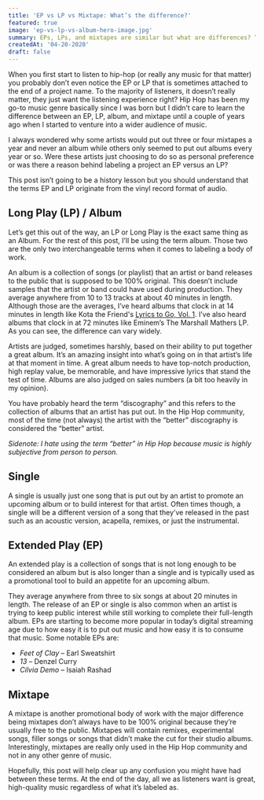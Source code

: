 ```yaml
---
title: 'EP vs LP vs Mixtape: What’s the difference?'
featured: true
image: 'ep-vs-lp-vs-album-hero-image.jpg'
summary: EPs, LPs, and mixtapes are similar but what are differences? This post will break that down so you can finally understand the common traits they share.
createdAt: '04-20-2020'
draft: false
---
```


When you first start to listen to hip-hop (or really any music for that matter) you probably don’t even notice the EP or LP that is sometimes attached to the end of a project name. To the majority of listeners, it doesn’t really matter, they just want the listening experience right? Hip Hop has been my go-to music genre basically since I was born but I didn’t care to learn the difference between an EP, LP, album, and mixtape until a couple of years ago when I started to venture into a wider audience of music.

I always wondered why some artists would put out three or four mixtapes a year and never an album while others only seemed to put out albums every year or so. Were these artists just choosing to do so as personal preference or was there a reason behind labeling a project an EP versus an LP?

This post isn’t going to be a history lesson but you should understand that the terms EP and LP originate from the vinyl record format of audio.

## Long Play (LP) / Album

Let’s get this out of the way, an LP or Long Play is the exact same thing as an Album. For the rest of this post, I’ll be using the term album. Those two are the only two interchangeable terms when it comes to labeling a body of work.

An album is a collection of songs (or playlist) that an artist or band releases to the public that is supposed to be 100% original. This doesn’t include samples that the artist or band could have used during production. They average anywhere from 10 to 13 tracks at about 40 minutes in length. Although those are the averages, I’ve heard albums that clock in at 14 minutes in length like Kota the Friend's [Lyrics to Go, Vol. 1](/reviews/kota-the-friend-lyrics-to-go-volume-one). I’ve also heard albums that clock in at 72 minutes like Eminem’s The Marshall Mathers LP. As you can see, the difference can vary widely.

Artists are judged, sometimes harshly, based on their ability to put together a great album. It’s an amazing insight into what’s going on in that artist’s life at that moment in time. A great album needs to have top-notch production, high replay value, be memorable, and have impressive lyrics that stand the test of time. Albums are also judged on sales numbers (a bit too heavily in my opinion).

You have probably heard the term “discography” and this refers to the collection of albums that an artist has put out. In the Hip Hop community, most of the time (not always) the artist with the “better” discography is considered the “better” artist.

_Sidenote: I hate using the term “better” in Hip Hop because music is highly subjective from person to person._

## Single

A single is usually just one song that is put out by an artist to promote an upcoming album or to build interest for that artist. Often times though, a single will be a different version of a song that they’ve released in the past such as an acoustic version, acapella, remixes, or just the instrumental.

## Extended Play (EP)

An extended play is a collection of songs that is not long enough to be considered an album but is also longer than a single and is typically used as a promotional tool to build an appetite for an upcoming album.

They average anywhere from three to six songs at about 20 minutes in length. The release of an EP or single is also common when an artist is trying to keep public interest while still working to complete their full-length album. EPs are starting to become more popular in today’s digital streaming age due to how easy it is to put out music and how easy it is to consume that music. Some notable EPs are:

- _Feet of Clay_ – Earl Sweatshirt
- _13_ – Denzel Curry
- _Cilvia Demo_ – Isaiah Rashad

## Mixtape

A mixtape is another promotional body of work with the major difference being mixtapes don’t always have to be 100% original because they’re usually free to the public. Mixtapes will contain remixes, experimental songs, filler songs or songs that didn’t make the cut for their studio albums. Interestingly, mixtapes are really only used in the Hip Hop community and not in any other genre of music.

Hopefully, this post will help clear up any confusion you might have had between these terms. At the end of the day, all we as listeners want is great, high-quality music regardless of what it’s labeled as.
